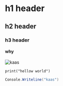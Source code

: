 # h1 header
## h2 header
### h3 header
#### why

![kaas](https://external-content.duckduckgo.com/iu/?u=http%3A%2F%2Fupload.wikimedia.org%2Fwikipedia%2Fcommons%2F2%2F2d%2FKaas_op_planken.jpg&f=1&nofb=1&ipt=a9cef4bf7decaa3183c7abc3e3ae681d10648a9280c21f903433f53823e3102a&ipo=images)

` print("hellow world") `

``` C#
Console.Writeline("kaas")
```
